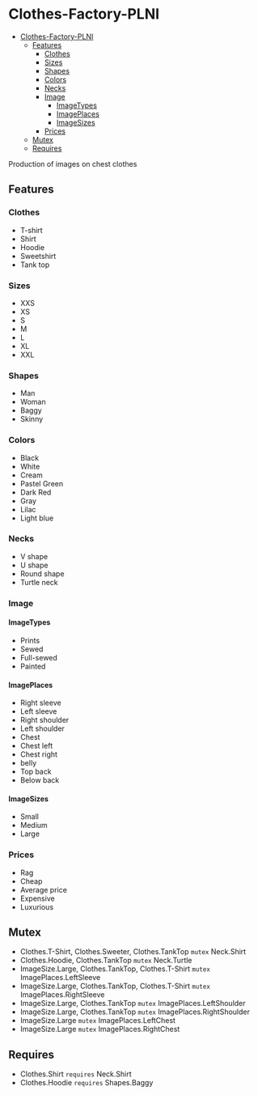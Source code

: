 # Clothes-Factory-PLNI

- [Clothes-Factory-PLNI](#clothes-factory-plni)
  - [Features](#features)
    - [Clothes](#clothes)
    - [Sizes](#sizes)
    - [Shapes](#shapes)
    - [Colors](#colors)
    - [Necks](#necks)
    - [Image](#image)
      - [ImageTypes](#imagetypes)
      - [ImagePlaces](#imageplaces)
      - [ImageSizes](#imagesizes)
    - [Prices](#prices)
  - [Mutex](#mutex)
  - [Requires](#requires)

Production of images on chest clothes

## Features

### Clothes

- T-shirt
- Shirt
- Hoodie
- Sweetshirt
- Tank top

### Sizes

- XXS
- XS
- S
- M
- L
- XL
- XXL

### Shapes

- Man
- Woman
- Baggy
- Skinny

### Colors

- Black
- White
- Cream
- Pastel Green
- Dark Red
- Gray
- Lilac
- Light blue

### Necks

- V shape
- U shape
- Round shape
- Turtle neck

### Image

#### ImageTypes

- Prints
- Sewed
- Full-sewed
- Painted

#### ImagePlaces

- Right sleeve
- Left sleeve
- Right shoulder
- Left shoulder
- Chest
- Chest left
- Chest right
- belly
- Top back
- Below back

#### ImageSizes

- Small
- Medium
- Large

### Prices

- Rag
- Cheap
- Average price
- Expensive
- Luxurious

## Mutex

- Clothes.T-Shirt, Clothes.Sweeter, Clothes.TankTop `mutex` Neck.Shirt
- Clothes.Hoodie, Clothes.TankTop `mutex` Neck.Turtle
- ImageSize.Large, Clothes.TankTop, Clothes.T-Shirt `mutex` ImagePlaces.LeftSleeve
- ImageSize.Large, Clothes.TankTop, Clothes.T-Shirt `mutex` ImagePlaces.RightSleeve
- ImageSize.Large, Clothes.TankTop `mutex` ImagePlaces.LeftShoulder
- ImageSize.Large, Clothes.TankTop `mutex` ImagePlaces.RightShoulder
- ImageSize.Large `mutex` ImagePlaces.LeftChest
- ImageSize.Large `mutex` ImagePlaces.RightChest

## Requires

- Clothes.Shirt `requires` Neck.Shirt
- Clothes.Hoodie `requires` Shapes.Baggy
